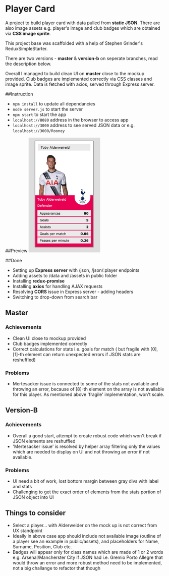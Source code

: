 # Player Card

A project to build player card with data pulled from **static JSON**. There are also image assets e.g. player's image and club badges which are obtained via **CSS image sprite**.  

This project base was scaffolded with a help of Stephen Grinder's ReduxSimpleStarter. 

There are two versions - **master** & **version-b** on seperate branches, read the description below.

Overall I managed to build clean UI on **master** close to the mockup provided. Club badges are implemented correctly via CSS classes and image sprite. Data is fetched with axios, served through Express server. 

##Instruction
- `npm install` to update all dependancies
- `node server.js` to start the server
- `npm start` to start the app
- `localhost://8080` address in the browser to access app
- `localhost://3000` address to see served JSON data or e.g. `localhost://3000/Rooney`

##Preview
<img src="https://github.com/maciejk77/player-card/blob/master/public/assets/screenshot.png?raw=true" width="45%" height="45%" />

##Done
- Setting up **Express server** with /json, /json/:player endpoints
- Adding assets to /data and /assets in public folder
- Installing **redux-promise**
- Installing **axios** for handling AJAX requests
- Resolving **CORS** issue in Express server - adding headers
- Switching to drop-down from search bar

## Master

### Achievements
- Clean UI close to mockup provided
- Club badges implemented correctly
- Correct calculations for stats i.e. goals for match ( but fragile with [0], [1]-th element can return unexpected errors if JSON stats are reshuffled) 

### Problems
- Mertesacker issue is connected to some of the stats not available and throwing an error, because of [8]-th element on the array is not available for this player. As mentioned above 'fragile' implementation, won't scale.


## Version-B

### Achievements
- Overall a good start, attempt to create robust code which won't break if JSON elements are reshuffled
- 'Mertesacker issue' is resolved by helper array filtering only the values which are needed to display on UI and not throwing an error if not available.

### Problems
- UI need a bit of work, lost bottom margin between gray divs with label and stats
- Challenging to get the exact order of elements from the stats portion of JSON object into UI

## Things to consider

- Select a player... with Alderweider on the mock up is not correct from UX standpoint
- Ideally in above case app should include not available image (outline of a player see an example in public/assets), and placeholders for Name, Surname, Position, Club etc.
- Badges will appear only for class names which are made of 1 or 2 words e.g. Arsenal/Mancherster City if JSON had i.e. Gremio Porto Allegre that would throw an error and more robust method need to be implemented, not a big challange to refactor that though 